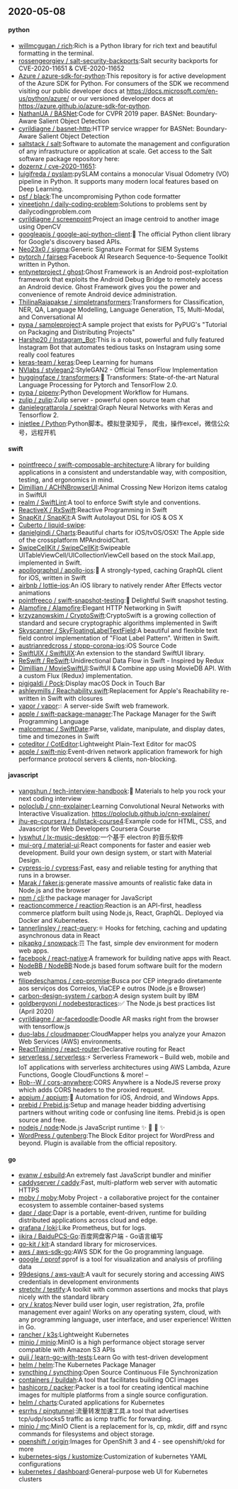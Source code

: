 ## 2020-05-08

#### python
* [willmcgugan / rich](https://github.com/willmcgugan/rich):Rich is a Python library for rich text and beautiful formatting in the terminal.
* [rossengeorgiev / salt-security-backports](https://github.com/rossengeorgiev/salt-security-backports):Salt security backports for CVE-2020-11651 & CVE-2020-11652
* [Azure / azure-sdk-for-python](https://github.com/Azure/azure-sdk-for-python):This repository is for active development of the Azure SDK for Python. For consumers of the SDK we recommend visiting our public developer docs at https://docs.microsoft.com/en-us/python/azure/ or our versioned developer docs at https://azure.github.io/azure-sdk-for-python.
* [NathanUA / BASNet](https://github.com/NathanUA/BASNet):Code for CVPR 2019 paper. BASNet: Boundary-Aware Salient Object Detection
* [cyrildiagne / basnet-http](https://github.com/cyrildiagne/basnet-http):HTTP service wrapper for BASNet: Boundary-Aware Salient Object Detection
* [saltstack / salt](https://github.com/saltstack/salt):Software to automate the management and configuration of any infrastructure or application at scale. Get access to the Salt software package repository here:
* [dozernz / cve-2020-11651](https://github.com/dozernz/cve-2020-11651):
* [luigifreda / pyslam](https://github.com/luigifreda/pyslam):pySLAM contains a monocular Visual Odometry (VO) pipeline in Python. It supports many modern local features based on Deep Learning.
* [psf / black](https://github.com/psf/black):The uncompromising Python code formatter
* [vineetjohn / daily-coding-problem](https://github.com/vineetjohn/daily-coding-problem):Solutions to problems sent by dailycodingproblem.com
* [cyrildiagne / screenpoint](https://github.com/cyrildiagne/screenpoint):Project an image centroid to another image using OpenCV
* [googleapis / google-api-python-client](https://github.com/googleapis/google-api-python-client):🐍
The official Python client library for Google's discovery based APIs.
* [Neo23x0 / sigma](https://github.com/Neo23x0/sigma):Generic Signature Format for SIEM Systems
* [pytorch / fairseq](https://github.com/pytorch/fairseq):Facebook AI Research Sequence-to-Sequence Toolkit written in Python.
* [entynetproject / ghost](https://github.com/entynetproject/ghost):Ghost Framework is an Android post-exploitation framework that exploits the Android Debug Bridge to remotely access an Android device. Ghost Framework gives you the power and convenience of remote Android device administration.
* [ThilinaRajapakse / simpletransformers](https://github.com/ThilinaRajapakse/simpletransformers):Transformers for Classification, NER, QA, Language Modelling, Language Generation, T5, Multi-Modal, and Conversational AI
* [pypa / sampleproject](https://github.com/pypa/sampleproject):A sample project that exists for PyPUG's "Tutorial on Packaging and Distributing Projects"
* [Harshp20 / Instagram_Bot](https://github.com/Harshp20/Instagram_Bot):This is a robust, powerful and fully featured Instagram Bot that automates tedious tasks on Instagram using some really cool features
* [keras-team / keras](https://github.com/keras-team/keras):Deep Learning for humans
* [NVlabs / stylegan2](https://github.com/NVlabs/stylegan2):StyleGAN2 - Official TensorFlow Implementation
* [huggingface / transformers](https://github.com/huggingface/transformers):🤗
Transformers: State-of-the-art Natural Language Processing for Pytorch and TensorFlow 2.0.
* [pypa / pipenv](https://github.com/pypa/pipenv):Python Development Workflow for Humans.
* [zulip / zulip](https://github.com/zulip/zulip):Zulip server - powerful open source team chat
* [danielegrattarola / spektral](https://github.com/danielegrattarola/spektral):Graph Neural Networks with Keras and Tensorflow 2.
* [injetlee / Python](https://github.com/injetlee/Python):Python脚本。模拟登录知乎， 爬虫，操作excel，微信公众号，远程开机

#### swift
* [pointfreeco / swift-composable-architecture](https://github.com/pointfreeco/swift-composable-architecture):A library for building applications in a consistent and understandable way, with composition, testing, and ergonomics in mind.
* [Dimillian / ACHNBrowserUI](https://github.com/Dimillian/ACHNBrowserUI):Animal Crossing New Horizon items catalog in SwiftUI
* [realm / SwiftLint](https://github.com/realm/SwiftLint):A tool to enforce Swift style and conventions.
* [ReactiveX / RxSwift](https://github.com/ReactiveX/RxSwift):Reactive Programming in Swift
* [SnapKit / SnapKit](https://github.com/SnapKit/SnapKit):A Swift Autolayout DSL for iOS & OS X
* [Cuberto / liquid-swipe](https://github.com/Cuberto/liquid-swipe):
* [danielgindi / Charts](https://github.com/danielgindi/Charts):Beautiful charts for iOS/tvOS/OSX! The Apple side of the crossplatform MPAndroidChart.
* [SwipeCellKit / SwipeCellKit](https://github.com/SwipeCellKit/SwipeCellKit):Swipeable UITableViewCell/UICollectionViewCell based on the stock Mail.app, implemented in Swift.
* [apollographql / apollo-ios](https://github.com/apollographql/apollo-ios):📱
A strongly-typed, caching GraphQL client for iOS, written in Swift
* [airbnb / lottie-ios](https://github.com/airbnb/lottie-ios):An iOS library to natively render After Effects vector animations
* [pointfreeco / swift-snapshot-testing](https://github.com/pointfreeco/swift-snapshot-testing):📸
Delightful Swift snapshot testing.
* [Alamofire / Alamofire](https://github.com/Alamofire/Alamofire):Elegant HTTP Networking in Swift
* [krzyzanowskim / CryptoSwift](https://github.com/krzyzanowskim/CryptoSwift):CryptoSwift is a growing collection of standard and secure cryptographic algorithms implemented in Swift
* [Skyscanner / SkyFloatingLabelTextField](https://github.com/Skyscanner/SkyFloatingLabelTextField):A beautiful and flexible text field control implementation of "Float Label Pattern". Written in Swift.
* [austrianredcross / stopp-corona-ios](https://github.com/austrianredcross/stopp-corona-ios):iOS Source Code
* [SwiftUIX / SwiftUIX](https://github.com/SwiftUIX/SwiftUIX):An extension to the standard SwiftUI library.
* [ReSwift / ReSwift](https://github.com/ReSwift/ReSwift):Unidirectional Data Flow in Swift - Inspired by Redux
* [Dimillian / MovieSwiftUI](https://github.com/Dimillian/MovieSwiftUI):SwiftUI & Combine app using MovieDB API. With a custom Flux (Redux) implementation.
* [pigigaldi / Pock](https://github.com/pigigaldi/Pock):Display macOS Dock in Touch Bar
* [ashleymills / Reachability.swift](https://github.com/ashleymills/Reachability.swift):Replacement for Apple's Reachability re-written in Swift with closures
* [vapor / vapor](https://github.com/vapor/vapor):💧
A server-side Swift web framework.
* [apple / swift-package-manager](https://github.com/apple/swift-package-manager):The Package Manager for the Swift Programming Language
* [malcommac / SwiftDate](https://github.com/malcommac/SwiftDate):Parse, validate, manipulate, and display dates, time and timezones in Swift
* [coteditor / CotEditor](https://github.com/coteditor/CotEditor):Lightweight Plain-Text Editor for macOS
* [apple / swift-nio](https://github.com/apple/swift-nio):Event-driven network application framework for high performance protocol servers & clients, non-blocking.

#### javascript
* [yangshun / tech-interview-handbook](https://github.com/yangshun/tech-interview-handbook):💯
Materials to help you rock your next coding interview
* [poloclub / cnn-explainer](https://github.com/poloclub/cnn-explainer):Learning Convolutional Neural Networks with Interactive Visualization. https://poloclub.github.io/cnn-explainer/
* [jhu-ep-coursera / fullstack-course4](https://github.com/jhu-ep-coursera/fullstack-course4):Example code for HTML, CSS, and Javascript for Web Developers Coursera Course
* [lyswhut / lx-music-desktop](https://github.com/lyswhut/lx-music-desktop):一个基于 electron 的音乐软件
* [mui-org / material-ui](https://github.com/mui-org/material-ui):React components for faster and easier web development. Build your own design system, or start with Material Design.
* [cypress-io / cypress](https://github.com/cypress-io/cypress):Fast, easy and reliable testing for anything that runs in a browser.
* [Marak / faker.js](https://github.com/Marak/faker.js):generate massive amounts of realistic fake data in Node.js and the browser
* [npm / cli](https://github.com/npm/cli):the package manager for JavaScript
* [reactioncommerce / reaction](https://github.com/reactioncommerce/reaction):Reaction is an API-first, headless commerce platform built using Node.js, React, GraphQL. Deployed via Docker and Kubernetes.
* [tannerlinsley / react-query](https://github.com/tannerlinsley/react-query):⚛️
Hooks for fetching, caching and updating asynchronous data in React
* [pikapkg / snowpack](https://github.com/pikapkg/snowpack):☶ The fast, simple dev environment for modern web apps.
* [facebook / react-native](https://github.com/facebook/react-native):A framework for building native apps with React.
* [NodeBB / NodeBB](https://github.com/NodeBB/NodeBB):Node.js based forum software built for the modern web
* [filipedeschamps / cep-promise](https://github.com/filipedeschamps/cep-promise):Busca por CEP integrado diretamente aos serviços dos Correios, ViaCEP e outros (Node.js e Browser)
* [carbon-design-system / carbon](https://github.com/carbon-design-system/carbon):A design system built by IBM
* [goldbergyoni / nodebestpractices](https://github.com/goldbergyoni/nodebestpractices):✅
The Node.js best practices list (April 2020)
* [cyrildiagne / ar-facedoodle](https://github.com/cyrildiagne/ar-facedoodle):Doodle AR masks right from the browser with tensorflow.js
* [duo-labs / cloudmapper](https://github.com/duo-labs/cloudmapper):CloudMapper helps you analyze your Amazon Web Services (AWS) environments.
* [ReactTraining / react-router](https://github.com/ReactTraining/react-router):Declarative routing for React
* [serverless / serverless](https://github.com/serverless/serverless):⚡
Serverless Framework – Build web, mobile and IoT applications with serverless architectures using AWS Lambda, Azure Functions, Google CloudFunctions & more! –
* [Rob--W / cors-anywhere](https://github.com/Rob--W/cors-anywhere):CORS Anywhere is a NodeJS reverse proxy which adds CORS headers to the proxied request.
* [appium / appium](https://github.com/appium/appium):📱
Automation for iOS, Android, and Windows Apps.
* [prebid / Prebid.js](https://github.com/prebid/Prebid.js):Setup and manage header bidding advertising partners without writing code or confusing line items. Prebid.js is open source and free.
* [nodejs / node](https://github.com/nodejs/node):Node.js JavaScript runtime
✨
🐢
🚀
✨
* [WordPress / gutenberg](https://github.com/WordPress/gutenberg):The Block Editor project for WordPress and beyond. Plugin is available from the official repository.

#### go
* [evanw / esbuild](https://github.com/evanw/esbuild):An extremely fast JavaScript bundler and minifier
* [caddyserver / caddy](https://github.com/caddyserver/caddy):Fast, multi-platform web server with automatic HTTPS
* [moby / moby](https://github.com/moby/moby):Moby Project - a collaborative project for the container ecosystem to assemble container-based systems
* [dapr / dapr](https://github.com/dapr/dapr):Dapr is a portable, event-driven, runtime for building distributed applications across cloud and edge.
* [grafana / loki](https://github.com/grafana/loki):Like Prometheus, but for logs.
* [iikira / BaiduPCS-Go](https://github.com/iikira/BaiduPCS-Go):百度网盘客户端 - Go语言编写
* [go-kit / kit](https://github.com/go-kit/kit):A standard library for microservices.
* [aws / aws-sdk-go](https://github.com/aws/aws-sdk-go):AWS SDK for the Go programming language.
* [google / pprof](https://github.com/google/pprof):pprof is a tool for visualization and analysis of profiling data
* [99designs / aws-vault](https://github.com/99designs/aws-vault):A vault for securely storing and accessing AWS credentials in development environments
* [stretchr / testify](https://github.com/stretchr/testify):A toolkit with common assertions and mocks that plays nicely with the standard library
* [ory / kratos](https://github.com/ory/kratos):Never build user login, user registration, 2fa, profile management ever again! Works on any operating system, cloud, with any programming language, user interface, and user experience! Written in Go.
* [rancher / k3s](https://github.com/rancher/k3s):Lightweight Kubernetes
* [minio / minio](https://github.com/minio/minio):MinIO is a high performance object storage server compatible with Amazon S3 APIs
* [quii / learn-go-with-tests](https://github.com/quii/learn-go-with-tests):Learn Go with test-driven development
* [helm / helm](https://github.com/helm/helm):The Kubernetes Package Manager
* [syncthing / syncthing](https://github.com/syncthing/syncthing):Open Source Continuous File Synchronization
* [containers / buildah](https://github.com/containers/buildah):A tool that facilitates building OCI images
* [hashicorp / packer](https://github.com/hashicorp/packer):Packer is a tool for creating identical machine images for multiple platforms from a single source configuration.
* [helm / charts](https://github.com/helm/charts):Curated applications for Kubernetes
* [esrrhs / pingtunnel](https://github.com/esrrhs/pingtunnel):流量转发加速工具.a tool that advertises tcp/udp/socks5 traffic as icmp traffic for forwarding.
* [minio / mc](https://github.com/minio/mc):MinIO Client is a replacement for ls, cp, mkdir, diff and rsync commands for filesystems and object storage.
* [openshift / origin](https://github.com/openshift/origin):Images for OpenShift 3 and 4 - see openshift/okd for more
* [kubernetes-sigs / kustomize](https://github.com/kubernetes-sigs/kustomize):Customization of kubernetes YAML configurations
* [kubernetes / dashboard](https://github.com/kubernetes/dashboard):General-purpose web UI for Kubernetes clusters
